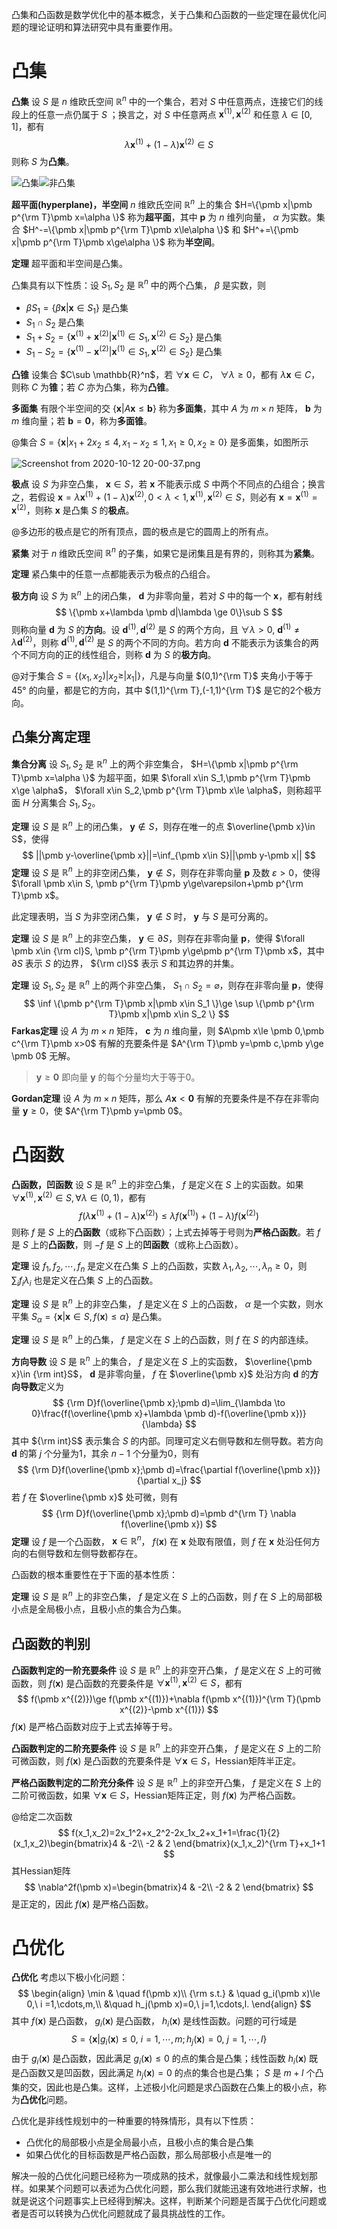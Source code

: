 凸集和凸函数是数学优化中的基本概念，关于凸集和凸函数的一些定理在最优化问题的理论证明和算法研究中具有重要作用。

# 凸集

**凸集** 设 $S$ 是 $n$ 维欧氏空间 $\mathbb{R}^n$ 中的一个集合，若对 $S$ 中任意两点，连接它们的线段上的任意一点仍属于 $S$ ；换言之，对 $S$ 中任意两点 $\pmb x^{(1)},\pmb x^{(2)}$ 和任意 $\lambda \in[0,1]$，都有
$$
\lambda\pmb x^{(1)} +(1-\lambda)\pmb x^{(2)}\in S
$$
则称 $S$ 为**凸集**。

![凸集](https://upload.wikimedia.org/wikipedia/commons/thumb/6/6b/Convex_polygon_illustration1.svg/220px-Convex_polygon_illustration1.svg.png)![非凸集](https://upload.wikimedia.org/wikipedia/commons/thumb/6/6c/Convex_polygon_illustration2.svg/220px-Convex_polygon_illustration2.svg.png)

**超平面(hyperplane)，半空间** $n$ 维欧氏空间 $\mathbb{R}^n$ 上的集合 $H=\{\pmb x|\pmb p^{\rm T}\pmb x=\alpha \}$ 称为**超平面**，其中 $\pmb p$ 为 $n$ 维列向量， $\alpha$ 为实数。集合 $H^-=\{\pmb x|\pmb p^{\rm T}\pmb x\le\alpha \}$ 和 $H^+=\{\pmb x|\pmb p^{\rm T}\pmb x\ge\alpha \}$ 称为**半空间**。

**定理** 超平面和半空间是凸集。

凸集具有以下性质：设 $S_1,S_2$ 是 $\mathbb{R}^n$ 中的两个凸集， $\beta$ 是实数，则

+ $\beta S_1=\{\beta\pmb x|\pmb x\in S_1 \}$ 是凸集
+ $S_1\cap S_2$ 是凸集
+ $S_1+S_2=\{\pmb x^{(1)}+\pmb x^{(2)}|\pmb x^{(1)}\in S_1,\pmb x^{(2)}\in S_2  \}$ 是凸集
+ $S_1-S_2=\{\pmb x^{(1)}-\pmb x^{(2)}|\pmb x^{(1)}\in S_1,\pmb x^{(2)}\in S_2  \}$ 是凸集

**凸锥**  设集合 $C\sub \mathbb{R}^n$，若 $\forall \pmb x\in C$， $\forall \lambda \ge 0$，都有 $\lambda \pmb x\in C$，则称 $C$ 为**锥**；若 $C$ 亦为凸集，称为**凸锥**。

**多面集** 有限个半空间的交 $\{\pmb x|A\pmb x\le \pmb b\}$ 称为**多面集**，其中 $A$ 为 $m\times n$ 矩阵， $\pmb b$ 为 $m$ 维向量；若 $\pmb b=\pmb 0$，称为**多面锥**。

@集合 $S=\{\pmb x|x_1+2x_2\le 4,x_1-x_2\le 1,x_1\ge 0,x_2\ge 0\}$ 是多面集，如图所示

![Screenshot from 2020-10-12 20-00-37.png](https://i.loli.net/2020/10/12/zOADjc8Qesky4Wi.png)

**极点** 设 $S$ 为非空凸集， $\pmb x\in S$，若 $\pmb x$ 不能表示成 $S$ 中两个不同点的凸组合；换言之，若假设 $\pmb x=\lambda\pmb x^{(1)} +(1-\lambda)\pmb x^{(2)},0<\lambda<1,\pmb x^{(1)},\pmb x^{(2)}\in S$，则必有 $\pmb x = \pmb x^{(1)}=\pmb x^{(2)}$，则称 $\pmb x$ 是凸集 $S$ 的**极点**。

@多边形的极点是它的所有顶点，圆的极点是它的圆周上的所有点。

**紧集** 对于 $n$ 维欧氏空间 $\mathbb{R}^n$ 的子集，如果它是闭集且是有界的，则称其为**紧集**。

**定理** 紧凸集中的任意一点都能表示为极点的凸组合。

**极方向** 设 $S$ 为 $\mathbb{R}^n$ 上的闭凸集， $\pmb d$ 为非零向量，若对 $S$ 中的每一个 $\pmb x$，都有射线
$$
\{\pmb x+\lambda \pmb d|\lambda \ge 0\}\sub S
$$
则称向量 $\pmb d$ 为 $S$ 的**方向**。设 $\pmb d^{(1)},\pmb d^{(2)}$ 是 $S$ 的两个方向，且 $\forall \lambda >0,\ \pmb d^{(1)}\neq\lambda\pmb d^{(2)}$，则称 $\pmb d^{(1)},\pmb d^{(2)}$ 是 $S$ 的两个不同的方向。若方向 $\pmb d$ 不能表示为该集合的两个不同方向的正的线性组合，则称 $\pmb d$ 为 $S$ 的**极方向**。

@对于集合 $S=\{(x_1,x_2)|x_2\ge |x_1| \}$，凡是与向量 $(0,1)^{\rm T}$ 夹角小于等于 $45°$ 的向量，都是它的方向，其中 $(1,1)^{\rm T},(-1,1)^{\rm T}$ 是它的2个极方向。

## 凸集分离定理

**集合分离** 设 $S_1,S_2$ 是 $\mathbb{R}^n$ 上的两个非空集合， $H=\{\pmb x|\pmb p^{\rm T}\pmb x=\alpha \}$ 为超平面，如果 $\forall x\in S_1,\pmb p^{\rm T}\pmb x\ge \alpha$， $\forall x\in S_2,\pmb p^{\rm T}\pmb x\le \alpha$，则称超平面 $H$ 分离集合 $S_1,S_2$。

**定理** 设 $S$ 是 $\mathbb{R}^n$ 上的闭凸集， $\pmb y\notin S$，则存在唯一的点 $\overline{\pmb x}\in S$，使得
$$
||\pmb y-\overline{\pmb x}||=\inf_{\pmb x\in S}||\pmb y-\pmb x||
$$
**定理** 设 $S$ 是 $\mathbb{R}^n$ 上的非空闭凸集， $\pmb y\notin S$，则存在非零向量 $\pmb p$ 及数 $\varepsilon >0$，使得 $\forall \pmb x\in S, \pmb p^{\rm T}\pmb y\ge\varepsilon+\pmb p^{\rm T}\pmb x$。

此定理表明，当 $S$ 为非空闭凸集， $\pmb y\notin S$ 时， $\pmb y$ 与 $S$ 是可分离的。

**定理** 设 $S$ 是 $\mathbb{R}^n$ 上的非空凸集， $\pmb y\in \partial S$，则存在非零向量 $\pmb p$，使得 $\forall \pmb x\in {\rm cl}S, \pmb p^{\rm T}\pmb y\ge\pmb p^{\rm T}\pmb x$，其中 $\partial S$ 表示 $S$ 的边界， ${\rm cl}S$ 表示 $S$ 和其边界的并集。

**定理** 设 $S_1,S_2$ 是 $\mathbb{R}^n$ 上的两个非空凸集， $S_1\cap S_2=\varnothing$，则存在非零向量 $\pmb p$，使得
$$
\inf \{\pmb p^{\rm T}\pmb x|\pmb x\in S_1 \}\ge \sup \{\pmb p^{\rm T}\pmb x|\pmb x\in S_2 \}
$$
**Farkas定理** 设 $A$ 为 $m\times n$ 矩阵， $\pmb c$ 为 $n$ 维向量，则 $A\pmb x\le \pmb 0,\pmb c^{\rm T}\pmb x>0$ 有解的充要条件是 $A^{\rm T}\pmb y=\pmb c,\pmb y\ge \pmb 0$ 无解。

> $\pmb y\ge \pmb 0$ 即向量 $\pmb y$ 的每个分量均大于等于0。

**Gordan定理** 设 $A$ 为 $m\times n$ 矩阵，那么 $A\pmb x<\pmb 0$ 有解的充要条件是不存在非零向量 $\pmb y\ge 0$，使 $A^{\rm T}\pmb y=\pmb 0$。

# 凸函数

**凸函数，凹函数** 设 $S$ 是 $\mathbb{R}^n$ 上的非空凸集， $f$ 是定义在 $S$ 上的实函数。如果 $\forall \pmb x^{(1)},\pmb x^{(2)}\in S,\forall \lambda \in (0,1)$，都有
$$
f(\lambda \pmb x^{(1)}+(1-\lambda)\pmb x^{(2)})\le \lambda f(\pmb x^{(1)})+(1-\lambda) f(\pmb x^{(2)})
$$
则称 $f$ 是 $S$ 上的**凸函数**（或称下凸函数）；上式去掉等于号则为**严格凸函数**。若 $f$ 是 $S$ 上的**凸函数**，则 $-f$ 是 $S$ 上的**凹函数**（或称上凸函数）。

**定理** 设 $f_1,f_2,\cdots,f_n$ 是定义在凸集 $S$ 上的凸函数，实数 $\lambda_1,\lambda_2,\cdots,\lambda_n\ge 0$，则 $\sum_i f_i\lambda_i$ 也是定义在凸集 $S$ 上的凸函数。

**定理** 设 $S$ 是 $\mathbb{R}^n$ 上的非空凸集， $f$ 是定义在 $S$ 上的凸函数， $\alpha$ 是一个实数，则水平集 $S_\alpha=\{\pmb x|\pmb x\in S,f(\pmb x)\le\alpha \}$ 是凸集。

**定理** 设 $S$ 是 $\mathbb{R}^n$ 上的凸集， $f$ 是定义在 $S$ 上的凸函数，则 $f$ 在 $S$ 的内部连续。

**方向导数** 设 $S$ 是 $\mathbb{R}^n$ 上的集合， $f$ 是定义在 $S$ 上的实函数， $\overline{\pmb x}\in {\rm int}S$， $\pmb d$ 是非零向量， $f$ 在 $\overline{\pmb x}$ 处沿方向 $\pmb d$ 的**方向导数**定义为
$$
{\rm D}f(\overline{\pmb x};\pmb d)=\lim_{\lambda \to 0}\frac{f(\overline{\pmb x}+\lambda \pmb d)-f(\overline{\pmb x})}{\lambda}
$$
其中 ${\rm int}S$ 表示集合 $S$ 的内部。同理可定义右侧导数和左侧导数。若方向 $\pmb d$ 的第 $j$ 个分量为1，其余 $n-1$ 个分量为0，则有
$$
{\rm D}f(\overline{\pmb x};\pmb d)=\frac{\partial f(\overline{\pmb x})}{\partial x_j}
$$
若 $f$ 在 $\overline{\pmb x}$ 处可微，则有
$$
{\rm D}f(\overline{\pmb x};\pmb d)=\pmb d^{\rm T} \nabla f(\overline{\pmb x})
$$
**定理** 设 $f$ 是一个凸函数， $\pmb x\in\mathbb{R}^n$， $f(\pmb x)$ 在 $\pmb x$ 处取有限值，则 $f$ 在 $\pmb x$ 处沿任何方向的右侧导数和左侧导数都存在。

凸函数的根本重要性在于下面的基本性质：

**定理** 设 $S$ 是 $\mathbb{R}^n$ 上的非空凸集， $f$ 是定义在 $S$ 上的凸函数，则 $f$ 在 $S$ 上的局部极小点是全局极小点，且极小点的集合为凸集。

## 凸函数的判别

**凸函数判定的一阶充要条件** 设 $S$ 是 $\mathbb{R}^n$ 上的非空开凸集， $f$ 是定义在 $S$ 上的可微函数，则 $f(\pmb x)$ 是凸函数的充要条件是 $\forall \pmb x^{(1)},\pmb x^{(2)}\in S$，都有
$$
f(\pmb x^{(2)})\ge f(\pmb x^{(1)})+\nabla f(\pmb x^{(1)})^{\rm T}(\pmb x^{(2)}-\pmb x^{(1)})
$$
$f(\pmb x)$ 是严格凸函数对应于上式去掉等于号。

**凸函数判定的二阶充要条件** 设 $S$ 是 $\mathbb{R}^n$ 上的非空开凸集， $f$ 是定义在 $S$ 上的二阶可微函数，则 $f(\pmb x)$ 是凸函数的充要条件是 $\forall \pmb x\in S$，Hessian矩阵半正定。

**严格凸函数判定的二阶充分条件** 设 $S$ 是 $\mathbb{R}^n$ 上的非空开凸集， $f$ 是定义在 $S$ 上的二阶可微函数，如果 $\forall \pmb x\in S$，Hessian矩阵正定，则 $f(\pmb x)$ 为严格凸函数。

@给定二次函数
$$
f(x_1,x_2)=2x_1^2+x_2^2-2x_1x_2+x_1+1=\frac{1}{2}(x_1,x_2)\begin{bmatrix}4 & -2\\
-2 & 2
\end{bmatrix}(x_1,x_2)^{\rm T}+x_1+1
$$
其Hessian矩阵
$$
\nabla^2f(\pmb x)=\begin{bmatrix}4 & -2\\
-2 & 2
\end{bmatrix}
$$
是正定的，因此 $f(\pmb x)$ 是严格凸函数。

# 凸优化

**凸优化** 考虑以下极小化问题：
$$
\begin{align}
\min & \quad f(\pmb x)\\
{\rm s.t.} & \quad g_i(\pmb x)\le 0,\ i =1,\cdots,m,\\
&\quad h_j(\pmb x)=0,\ j=1,\cdots,l.
\end{align}
$$
其中 $f(\pmb x)$ 是凸函数， $g_i(\pmb x)$ 是凸函数， $h_i(\pmb x)$ 是线性函数。问题的可行域是
$$
S=\{\pmb x|g_i(\pmb x)\le 0,\ i=1,\cdots,m;h_j(\pmb x)=0,\ j=1,\cdots,l \}
$$
由于 $g_i(\pmb x)$ 是凸函数，因此满足 $g_i(\pmb x)\le 0$ 的点的集合是凸集；线性函数 $h_i(\pmb x)$ 既是凸函数又是凹函数，因此满足 $h_j(\pmb x)=0$ 的点的集合也是凸集； $S$ 是 $m+l$ 个凸集的交，因此也是凸集。这样，上述极小化问题是求凸函数在凸集上的极小点，称为**凸优化**问题。

凸优化是非线性规划中的一种重要的特殊情形，具有以下性质：

+ 凸优化的局部极小点是全局最小点，且极小点的集合是凸集
+ 如果凸优化的目标函数是严格凸函数，那么局部极小点是唯一的

解决一般的凸优化问题已经称为一项成熟的技术，就像最小二乘法和线性规划那样。如果某个问题可以表述为凸优化问题，那么我们就能迅速有效地进行求解，也就是说这个问题事实上已经得到解决。这样，判断某个问题是否属于凸优化问题或者是否可以转换为凸优化问题就成了最具挑战性的工作。

